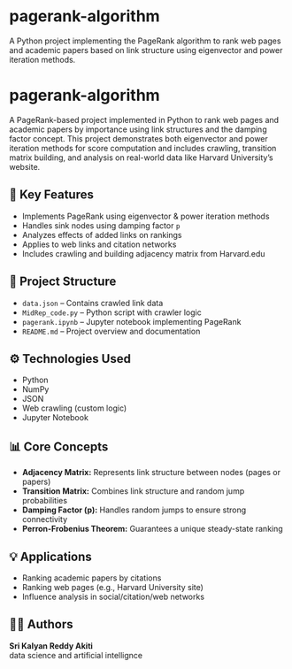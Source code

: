 # pagerank-algorithm
A Python project implementing the PageRank algorithm to rank web pages and academic papers based on link structure using eigenvector and power iteration methods.

# pagerank-algorithm

A PageRank-based project implemented in Python to rank web pages and academic papers by importance using link structures and the damping factor concept. This project demonstrates both eigenvector and power iteration methods for score computation and includes crawling, transition matrix building, and analysis on real-world data like Harvard University’s website.

## 🧠 Key Features
- Implements PageRank using eigenvector & power iteration methods
- Handles sink nodes using damping factor `p`
- Analyzes effects of added links on rankings
- Applies to web links and citation networks
- Includes crawling and building adjacency matrix from Harvard.edu

## 📁 Project Structure
- `data.json` – Contains crawled link data
- `MidRep_code.py` – Python script with crawler logic
- `pagerank.ipynb` – Jupyter notebook implementing PageRank
- `README.md` – Project overview and documentation

## ⚙️ Technologies Used
- Python
- NumPy
- JSON
- Web crawling (custom logic)
- Jupyter Notebook

## 📊 Core Concepts
- **Adjacency Matrix:** Represents link structure between nodes (pages or papers)
- **Transition Matrix:** Combines link structure and random jump probabilities
- **Damping Factor (p):** Handles random jumps to ensure strong connectivity
- **Perron-Frobenius Theorem:** Guarantees a unique steady-state ranking

## 💡 Applications
- Ranking academic papers by citations
- Ranking web pages (e.g., Harvard University site)
- Influence analysis in social/citation/web networks

## 👨‍💻 Authors
**Sri Kalyan Reddy Akiti**  
data science and artificial intellignce 

